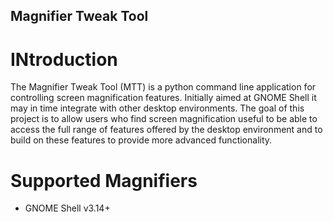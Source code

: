Magnifier Tweak Tool
--------------------
# INtroduction
The Magnifier Tweak Tool (MTT) is a python command line application for controlling screen magnification features. Initially aimed at GNOME Shell it may in time integrate with other desktop environments. The goal of this project is to allow users who find screen magnification useful to be able to access the full range of features offered by the desktop environment and to build on these features to provide more advanced functionality.  
# Supported Magnifiers
*	GNOME Shell v3.14+

